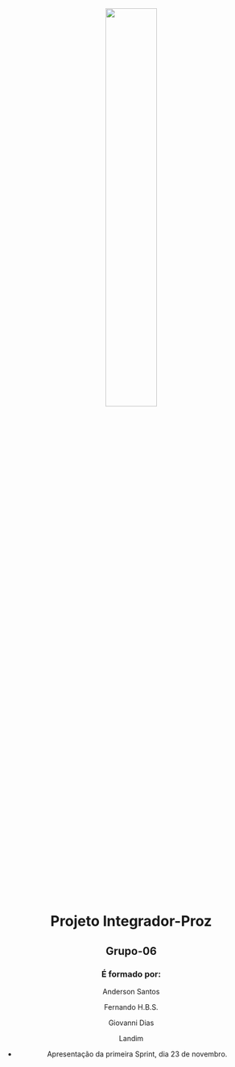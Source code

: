 <div style="display: inline_block" align="center">

 <img src="https://cdn.jsdelivr.net/gh/devicons/devicon/icons/figma/figma-original.svg" width="45%"/>
          
# Projeto Integrador-Proz 

## Grupo-06

<h3>É formado por:</h3>

<p>

Anderson Santos

Fernando H.B.S.

Giovanni Dias

Landim 

* Apresentação da primeira Sprint, dia 23 de novembro.

</p>

</div>
